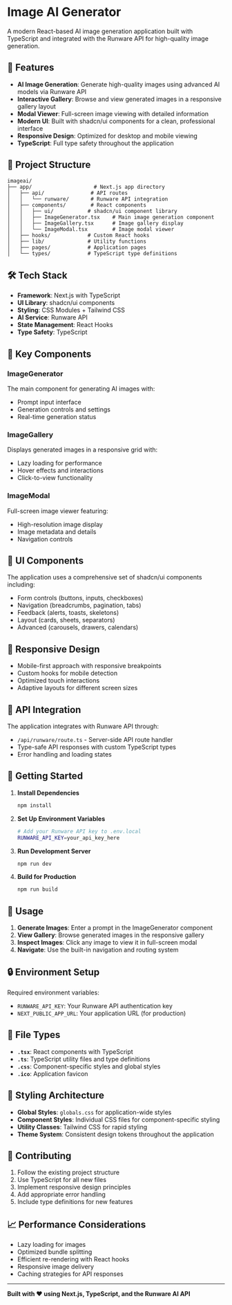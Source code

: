 # Image AI Generator

A modern React-based AI image generation application built with TypeScript and integrated with the Runware API for high-quality image generation.

## 🚀 Features

- **AI Image Generation**: Generate high-quality images using advanced AI models via Runware API
- **Interactive Gallery**: Browse and view generated images in a responsive gallery layout
- **Modal Viewer**: Full-screen image viewing with detailed information
- **Modern UI**: Built with shadcn/ui components for a clean, professional interface
- **Responsive Design**: Optimized for desktop and mobile viewing
- **TypeScript**: Full type safety throughout the application

## 📁 Project Structure

```
imageai/
├── app/                    # Next.js app directory
│   ├── api/               # API routes
│   │   └── runware/       # Runware API integration
│   ├── components/        # React components
│   │   ├── ui/           # shadcn/ui component library
│   │   ├── ImageGenerator.tsx    # Main image generation component
│   │   ├── ImageGallery.tsx      # Image gallery display
│   │   └── ImageModal.tsx        # Image modal viewer
│   ├── hooks/            # Custom React hooks
│   ├── lib/              # Utility functions
│   ├── pages/            # Application pages
│   └── types/            # TypeScript type definitions
```

## 🛠️ Tech Stack

- **Framework**: Next.js with TypeScript
- **UI Library**: shadcn/ui components
- **Styling**: CSS Modules + Tailwind CSS
- **AI Service**: Runware API
- **State Management**: React Hooks
- **Type Safety**: TypeScript

## 🔧 Key Components

### ImageGenerator
The main component for generating AI images with:
- Prompt input interface
- Generation controls and settings
- Real-time generation status

### ImageGallery
Displays generated images in a responsive grid with:
- Lazy loading for performance
- Hover effects and interactions
- Click-to-view functionality

### ImageModal
Full-screen image viewer featuring:
- High-resolution image display
- Image metadata and details
- Navigation controls

## 🎨 UI Components

The application uses a comprehensive set of shadcn/ui components including:
- Form controls (buttons, inputs, checkboxes)
- Navigation (breadcrumbs, pagination, tabs)
- Feedback (alerts, toasts, skeletons)
- Layout (cards, sheets, separators)
- Advanced (carousels, drawers, calendars)

## 📱 Responsive Design

- Mobile-first approach with responsive breakpoints
- Custom hooks for mobile detection
- Optimized touch interactions
- Adaptive layouts for different screen sizes

## 🔗 API Integration

The application integrates with Runware API through:
- `/api/runware/route.ts` - Server-side API route handler
- Type-safe API responses with custom TypeScript types
- Error handling and loading states

## 🚦 Getting Started

1. **Install Dependencies**
   ```bash
   npm install
   ```

2. **Set Up Environment Variables**
   ```bash
   # Add your Runware API key to .env.local
   RUNWARE_API_KEY=your_api_key_here
   ```

3. **Run Development Server**
   ```bash
   npm run dev
   ```

4. **Build for Production**
   ```bash
   npm run build
   ```

## 🎯 Usage

1. **Generate Images**: Enter a prompt in the ImageGenerator component
2. **View Gallery**: Browse generated images in the responsive gallery
3. **Inspect Images**: Click any image to view it in full-screen modal
4. **Navigate**: Use the built-in navigation and routing system

## 🔒 Environment Setup

Required environment variables:
- `RUNWARE_API_KEY`: Your Runware API authentication key
- `NEXT_PUBLIC_APP_URL`: Your application URL (for production)

## 📄 File Types

- **`.tsx`**: React components with TypeScript
- **`.ts`**: TypeScript utility files and type definitions
- **`.css`**: Component-specific styles and global styles
- **`.ico`**: Application favicon

## 🎨 Styling Architecture

- **Global Styles**: `globals.css` for application-wide styles
- **Component Styles**: Individual CSS files for component-specific styling
- **Utility Classes**: Tailwind CSS for rapid styling
- **Theme System**: Consistent design tokens throughout the application

## 🤝 Contributing

1. Follow the existing project structure
2. Use TypeScript for all new files
3. Implement responsive design principles
4. Add appropriate error handling
5. Include type definitions for new features

## 📈 Performance Considerations

- Lazy loading for images
- Optimized bundle splitting
- Efficient re-rendering with React hooks
- Responsive image delivery
- Caching strategies for API responses

---

**Built with ❤️ using Next.js, TypeScript, and the Runware AI API**
